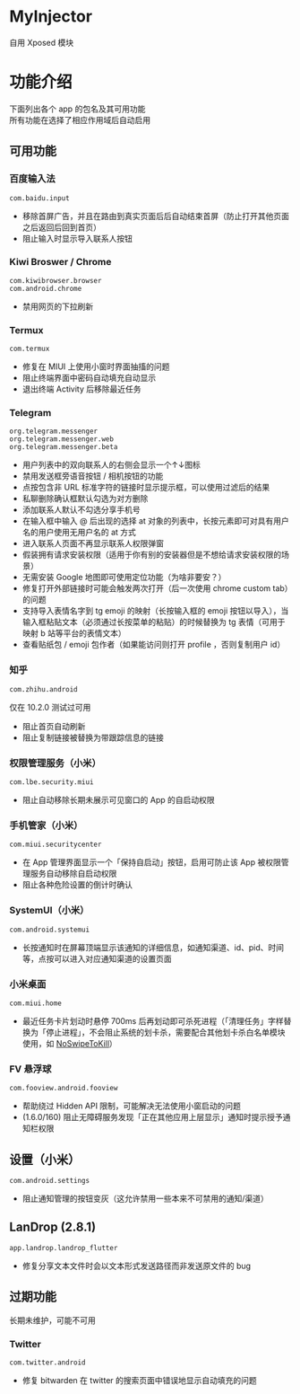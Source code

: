 # MyInjector

自用 Xposed 模块

# 功能介绍

下面列出各个 app 的包名及其可用功能  
所有功能在选择了相应作用域后自动启用

## 可用功能

### 百度输入法

```
com.baidu.input
```

- 移除首屏广告，并且在路由到真实页面后后自动结束首屏（防止打开其他页面之后返回后回到首页）
- 阻止输入时显示导入联系人按钮

### Kiwi Broswer / Chrome

```
com.kiwibrowser.browser
com.android.chrome
```

- 禁用网页的下拉刷新

### Termux

```
com.termux
```

- 修复在 MIUI 上使用小窗时界面抽搐的问题
- 阻止终端界面中密码自动填充自动显示
- 退出终端 Activity 后移除最近任务

### Telegram

```
org.telegram.messenger
org.telegram.messenger.web
org.telegram.messenger.beta
```

- 用户列表中的双向联系人的右侧会显示一个↑↓图标
- 禁用发送框旁语音按钮 / 相机按钮的功能
- 点按包含非 URL 标准字符的链接时显示提示框，可以使用过滤后的结果
- 私聊删除确认框默认勾选为对方删除
- 添加联系人默认不勾选分享手机号
- 在输入框中输入 @ 后出现的选择 at 对象的列表中，长按元素即可对具有用户名的用户使用无用户名的 at 方式
- 进入联系人页面不再显示联系人权限弹窗
- 假装拥有请求安装权限（适用于你有别的安装器但是不想给请求安装权限的场景）
- 无需安装 Google 地图即可使用定位功能（为啥非要安？）
- 修复打开外部链接时可能会触发两次打开（后一次使用 chrome custom tab）的问题
- 支持导入表情名字到 tg emoji 的映射（长按输入框的 emoji 按钮以导入），当输入框粘贴文本（必须通过长按菜单的粘贴）的时候替换为 tg 表情（可用于映射 b 站等平台的表情文本）
- 查看贴纸包 / emoji 包作者（如果能访问则打开 profile ，否则复制用户 id）

### 知乎

```
com.zhihu.android
```

仅在 10.2.0 测试过可用

- 阻止首页自动刷新
- 阻止复制链接被替换为带跟踪信息的链接

### 权限管理服务（小米）

```
com.lbe.security.miui
```

- 阻止自动移除长期未展示可见窗口的 App 的自启动权限

### 手机管家（小米）

```
com.miui.securitycenter
```

- 在 App 管理界面显示一个「保持自启动」按钮，启用可防止该 App 被权限管理服务自动移除自启动权限
- 阻止各种危险设置的倒计时确认

### SystemUI（小米）

```
com.android.systemui
```

- 长按通知时在屏幕顶端显示该通知的详细信息，如通知渠道、id、pid、时间等，点按可以进入对应通知渠道的设置页面

### 小米桌面

```
com.miui.home
```

- 最近任务卡片划动时悬停 700ms
  后再划动即可杀死进程（「清理任务」字样替换为「停止进程」，不会阻止系统的划卡杀，需要配合其他划卡杀白名单模块使用，如 [NoSwipeToKill](https://github.com/dantmnf/NoSwipeToKill)）

### FV 悬浮球

```
com.fooview.android.fooview
```

- 帮助绕过 Hidden API 限制，可能解决无法使用小窗启动的问题
- (1.6.0/160) 阻止无障碍服务发现「正在其他应用上层显示」通知时提示授予通知栏权限

## 设置（小米）

```
com.android.settings
```

- 阻止通知管理的按钮变灰（这允许禁用一些本来不可禁用的通知/渠道）

## LanDrop (2.8.1)

```
app.landrop.landrop_flutter
```

- 修复分享文本文件时会以文本形式发送路径而非发送原文件的 bug

## 过期功能

长期未维护，可能不可用

### Twitter

```
com.twitter.android
```

- 修复 bitwarden 在 twitter 的搜索页面中错误地显示自动填充的问题
